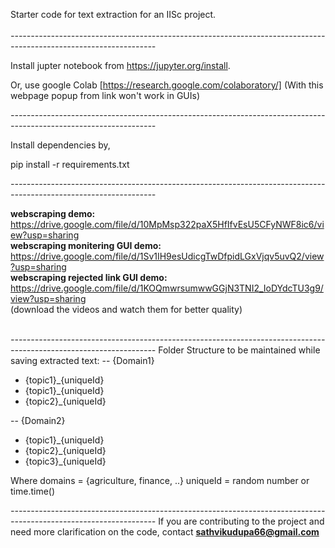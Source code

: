 Starter code for text extraction for an IISc project. <br><br>
*------------------------------------------------------------------------------------------------------------------*

Install jupter notebook from https://jupyter.org/install.

Or, use google Colab [https://research.google.com/colaboratory/] 
(With this webpage popup from link won't work in GUIs)

*------------------------------------------------------------------------------------------------------------------*

Install dependencies by,

pip install -r requirements.txt

*------------------------------------------------------------------------------------------------------------------*

<b>webscraping demo:</b> <br> https://drive.google.com/file/d/10MpMsp322paX5HfIfvEsU5CFyNWF8ic6/view?usp=sharing <br>
<b>webscraping monitering GUI demo:</b><br>  https://drive.google.com/file/d/1Sv1IH9esUdicgTwDfpidLGxVjqv5uvQ2/view?usp=sharing <br>
<b>webscraping rejected link GUI demo:</b><br> https://drive.google.com/file/d/1KOQmwrsumwwGGjN3TNI2_IoDYdcTU3g9/view?usp=sharing <br>
(download the videos and watch them for better quality)<br><br>

*------------------------------------------------------------------------------------------------------------------*
Folder Structure to be maintained while saving extracted text:
-- {Domain1}
  - {topic1}_{uniqueId}
  - {topic1}_{uniqueId}
  - {topic2}_{uniqueId}

-- {Domain2}
  - {topic1}_{uniqueId}
  - {topic2}_{uniqueId}
  - {topic3}_{uniqueId}

  Where 
    domains = {agriculture, finance, ..}
    uniqueId = random number or time.time()



*------------------------------------------------------------------------------------------------------------------*
If you are contributing to the project and need more clarification on the code, contact <b>sathvikudupa66@gmail.com</b>
